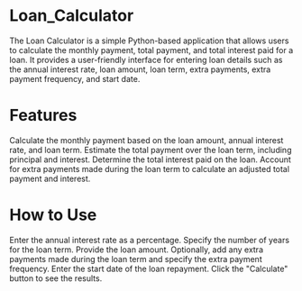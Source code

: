 # Loan_Calculator

The Loan Calculator is a simple Python-based application that allows users to calculate the monthly payment, total payment, and total interest paid for a loan. It provides a user-friendly interface for entering loan details such as the annual interest rate, loan amount, loan term, extra payments, extra payment frequency, and start date.

# Features
Calculate the monthly payment based on the loan amount, annual interest rate, and loan term.
Estimate the total payment over the loan term, including principal and interest.
Determine the total interest paid on the loan.
Account for extra payments made during the loan term to calculate an adjusted total payment and interest.
# How to Use
Enter the annual interest rate as a percentage.
Specify the number of years for the loan term.
Provide the loan amount.
Optionally, add any extra payments made during the loan term and specify the extra payment frequency.
Enter the start date of the loan repayment.
Click the "Calculate" button to see the results.
